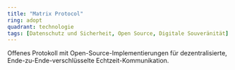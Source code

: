 ```yaml
---
title: "Matrix Protocol"
ring: adopt
quadrant: technologie
tags: [Datenschutz und Sicherheit, Open Source, Digitale Souveränität]
---
```


Offenes Protokoll mit Open-Source-Implementierungen für dezentralisierte, Ende-zu-Ende-verschlüsselte Echtzeit-Kommunikation.